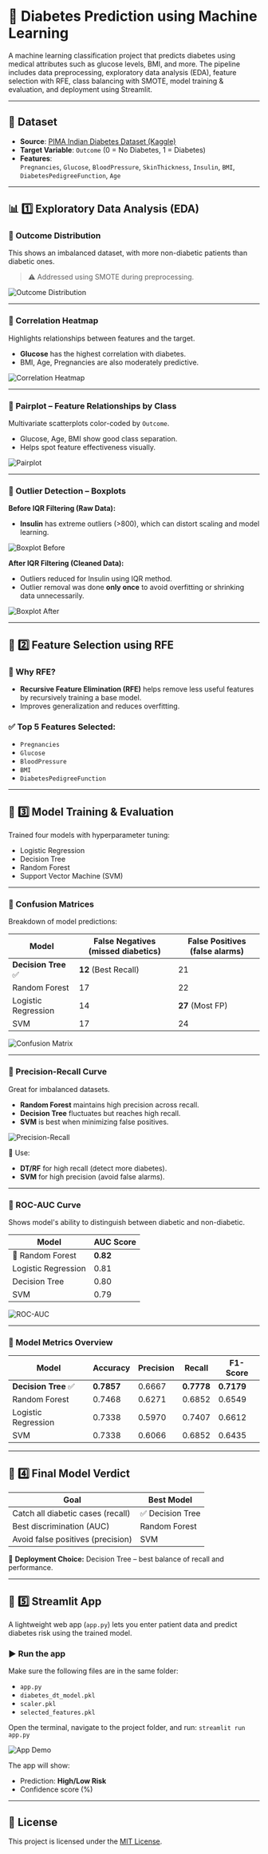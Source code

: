 # 🧠 Diabetes Prediction using Machine Learning

A machine learning classification project that predicts diabetes using medical attributes such as glucose levels, BMI, and more. The pipeline includes data preprocessing, exploratory data analysis (EDA), feature selection with RFE, class balancing with SMOTE, model training & evaluation, and deployment using Streamlit.

---

## 📁 Dataset

- **Source**: [PIMA Indian Diabetes Dataset (Kaggle)](https://www.kaggle.com/datasets/uciml/pima-indians-diabetes-database)
- **Target Variable**: `Outcome` (0 = No Diabetes, 1 = Diabetes)
- **Features**:  
  `Pregnancies`, `Glucose`, `BloodPressure`, `SkinThickness`, `Insulin`, `BMI`, `DiabetesPedigreeFunction`, `Age`

---

## 📊 1️⃣ Exploratory Data Analysis (EDA)

### 🔹 Outcome Distribution  
This shows an imbalanced dataset, with more non-diabetic patients than diabetic ones.
> ⚠️ Addressed using SMOTE during preprocessing.
  
![Outcome Distribution](images/OutcomeDistribution.png)

---

### 🔹 Correlation Heatmap  
Highlights relationships between features and the target.  
- **Glucose** has the highest correlation with diabetes.
- BMI, Age, Pregnancies are also moderately predictive.

![Correlation Heatmap](images/Heatplot.png)

---

### 🔹 Pairplot – Feature Relationships by Class  
Multivariate scatterplots color-coded by `Outcome`.  
- Glucose, Age, BMI show good class separation.
- Helps spot feature effectiveness visually.

![Pairplot](images/Pairplot.png)

---

### 🔹 Outlier Detection – Boxplots

**Before IQR Filtering (Raw Data):**  
- **Insulin** has extreme outliers (>800), which can distort scaling and model learning.

![Boxplot Before](images/Boxplot1.png)

**After IQR Filtering (Cleaned Data):**  
- Outliers reduced for Insulin using IQR method.
- Outlier removal was done **only once** to avoid overfitting or shrinking data unnecessarily.

![Boxplot After](images/Boxplot2.png)

---

## 🧪 2️⃣ Feature Selection using RFE

### 🔹 Why RFE?
- **Recursive Feature Elimination (RFE)** helps remove less useful features by recursively training a base model.
- Improves generalization and reduces overfitting.

### ✅ Top 5 Features Selected:
- `Pregnancies`
- `Glucose`
- `BloodPressure`
- `BMI`
- `DiabetesPedigreeFunction`

---

## 🧠 3️⃣ Model Training & Evaluation

Trained four models with hyperparameter tuning:
- Logistic Regression
- Decision Tree
- Random Forest
- Support Vector Machine (SVM)

---

### 🔹 Confusion Matrices  
Breakdown of model predictions:

| Model | False Negatives (missed diabetics) | False Positives (false alarms) |
|-------|------------------------------------|--------------------------------|
| **Decision Tree** ✅ | **12** (Best Recall) | 21 |
| Random Forest | 17 | 22 |
| Logistic Regression | 14 | **27** (Most FP) |
| SVM | 17 | 24 |

![Confusion Matrix](images/ConfusionMatrix.png)

---

### 🔹 Precision-Recall Curve  
Great for imbalanced datasets.

- **Random Forest** maintains high precision across recall.
- **Decision Tree** fluctuates but reaches high recall.
- **SVM** is best when minimizing false positives.

![Precision-Recall](images/PRCurve.png)

📌 Use:
- **DT/RF** for high recall (detect more diabetes).
- **SVM** for high precision (avoid false alarms).

---

### 🔹 ROC-AUC Curve  
Shows model's ability to distinguish between diabetic and non-diabetic.

| Model | AUC Score |
|-------|-----------|
| 🥇 Random Forest | **0.82** |
| Logistic Regression | 0.81 |
| Decision Tree | 0.80 |
| SVM | 0.79 |

![ROC-AUC](images/RocAuc.png)

---

### 🔹 Model Metrics Overview

| Model                | Accuracy | Precision | Recall | F1-Score |
|---------------------|----------|-----------|--------|----------|
| **Decision Tree** ✅ | **0.7857** | 0.6667    | **0.7778** | **0.7179** |
| Random Forest        | 0.7468   | 0.6271    | 0.6852 | 0.6549 |
| Logistic Regression  | 0.7338   | 0.5970    | 0.7407 | 0.6612 |
| SVM                  | 0.7338   | 0.6066    | 0.6852 | 0.6435 |


---

## 🏁 4️⃣ Final Model Verdict

| Goal                                | Best Model           |
|-------------------------------------|----------------------|
| Catch all diabetic cases (recall)   | ✅ Decision Tree      |
| Best discrimination (AUC)           | Random Forest        |
| Avoid false positives (precision)   | SVM                  |

🎯 **Deployment Choice:** Decision Tree – best balance of recall and performance.

---

## 🧪 5️⃣ Streamlit App

A lightweight web app (`app.py`) lets you enter patient data and predict diabetes risk using the trained model.

### ▶️ Run the app

Make sure the following files are in the same folder:
- `app.py`
- `diabetes_dt_model.pkl`
- `scaler.pkl`
- `selected_features.pkl`

Open the terminal, navigate to the project folder, and run:
`streamlit run app.py`

![App Demo](images/AppDemo.png)

The app will show:
- Prediction: **High/Low Risk**
- Confidence score (%)

---

## 📝 License

This project is licensed under the [MIT License](License).
